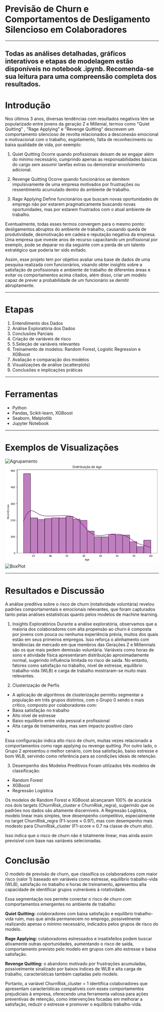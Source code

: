 # Previsão de Churn e Comportamentos de Desligamento Silencioso em Colaboradores
---
**Todas as análises detalhadas, gráficos interativos e etapas de modelagem estão disponíveis no notebook .ipynb. Recomenda-se sua leitura para uma compreensão completa dos resultados.**
---

# Introdução

Nos últimos 3 anos, diversas tendências com resultados negativos têm se popularizado entre jovens da geração Z e Millenial, termos como "Quiet Quitting" , "Rage Applying" e "Revenge Quitting" descrevem um comportamento silencioso de revolta relacionados a desconexão emocional e motivacional com o trabalho, esgotamento, falta de reconhecimento ou baixa qualidade de vida, por exemplo:

1. Quiet Quitting
Ocorre quando profissionais deixam de se engajar além do mínimo necessário, cumprindo apenas as responsabilidades básicas do cargo sem assumir tarefas extras ou demonstrar envolvimento adicional.

2. Revenge Quitting
Ocorre quando funcionários se demitem impulsivamente de uma empresa motivados por frustrações ou ressentimento acumulado dentro do ambiente de trabalho.

3. Rage Applying
Define funcionários que buscam novas oportunidades de emprego não por estarem pragmaticamente buscando novas oportunidades, mas por estarem frustrados com o atual ambiente de trabalho.

Eventualmente, todas esses termos convergem para o mesmo ponto: desligamentos abruptos do ambiente de trabalho, causando queda de produtividade, desmotivação em cadeia e reputação negativa da empresa. Uma empresa que investe anos de recurso capacitando um profissional por exemplo, pode se deparar no dia seguinte com a perda de um talento estratégico que poderia ter sido evitado.

Assim, esse projeto tem por objetivo avaliar uma base de dados de uma pesquisa realizada com funcionários, visando obter insights sobre a satisfação de profissionais e ambiente de trabalho de diferentes áreas e evitar os comportamentos acima citados, além disso, criar um modelo capaz de prever a probabilidade de um funcionário se demitir abruptamente.

---

# Etapas

1. Entendimento dos Dados
2. Análise Exploratória dos Dados
3. Conclusões Parciais
4. Criação de variáveis de risco
5. 5.Seleção de variáveis relevantes
6. Treinamento de modelos: Random Forest, Logistic Regression e XGBoost
7. Avaliação e comparação dos modelos
8. Visualizações de análise (scatterplots)
9. Conclusões e implicações práticas
    
---

# Ferramentas

- Python 
- Pandas, Scikit-learn, XGBoost
- Seaborn, Matplotlib
- Jupyter Notebook

---

# Exemplos de Visualizações

![Agrupamento](imagens/clusters_psicológicos.png)
![Distribuição de Idade](imagens/distribuicao_age.png)
![BoxPlot](imagens/stress.png)

---

# Resultados e Discussão


A análise preditiva sobre o risco de churn (rotatividade voluntária) revelou padrões comportamentais e emocionais relevantes, que foram capturados tanto pelas análises estatísticas quanto pelos modelos de machine learning.

1. Insights Exploratórios
Durante a análise exploratória, observamos que a maioria dos colaboradores com alta propensão ao churn é composta por jovens com pouca ou nenhuma experiência prévia, muitos dos quais estão em seus primeiros empregos. Isso reforça o alinhamento com tendências de mercado em que membros das Gerações Z e Millennials são os que mais pedem demissão voluntária.
Variáveis como horas de sono e atividade física apresentaram distribuição aproximadamente normal, sugerindo influência limitada no risco de saída. No entanto, fatores como satisfação no trabalho, nível de estresse, equilíbrio trabalho-vida (WLB) e carga de trabalho mostraram-se muito mais relevantes.

2. Clusterização de Perfis
- A aplicação de algoritmos de clusterização permitiu segmentar a população em três grupos distintos, com o Grupo 0 sendo o mais crítico, composto por colaboradores com:
- Baixa satisfação no trabalho
- Alto nível de estresse
- Baixo equilíbrio entre vida pessoal e profissional
- Alta carga de treinamentos, mas sem impacto positivo claro
- 
Essa configuração indica alto risco de churn, muitas vezes relacionado a comportamentos como rage applying ou revenge quitting.
Por outro lado, o Grupo 2 apresentou o melhor cenário, com boa satisfação, baixo estresse e bom WLB, servindo como referência para as condições ideais de retenção.

3. Desempenho dos Modelos Preditivos
Foram utilizados três modelos de classificação:
- Random Forest
- XGBoost
- Regressão Logística

Os modelos de Random Forest e XGBoost alcançaram 100% de acurácia nos dois targets (ChurnRisk_cluster e ChurnRisk_regra), sugerindo que os padrões nos dados são altamente discerníveis.
A Regressão Logística, modelo linear mais simples, teve desempenho competitivo, especialmente no target ChurnRisk_regra (F1-score ≈ 0.97), mas com desempenho mais modesto para ChurnRisk_cluster (F1-score ≈ 0.7 na classe de churn alto).

Isso indica que o risco de churn não é totalmente linear, mas ainda assim previsível com base nas variáveis selecionadas.

# Conclusão

O modelo de previsão de churn, que classifica os colaboradores com maior risco (valor 1) baseado em variáveis como estresse, equilíbrio trabalho-vida (WLB), satisfação no trabalho e horas de treinamento, apresentou alta capacidade de identificar grupos vulneráveis à rotatividade.

Essa segmentação nos permite conectar o risco de churn com comportamentos emergentes no ambiente de trabalho:

**Quiet Quitting:** colaboradores com baixa satisfação e equilíbrio trabalho-vida ruim, mas que ainda permanecem no emprego, possivelmente realizando apenas o mínimo necessário, indicados pelos grupos de risco do modelo.

**Rage Applying:** colaboradores estressados e insatisfeitos podem buscar ativamente outras oportunidades, aumentando o risco de saída, comportamento previsto pelo modelo em grupos com alto estresse e baixa satisfação.

**Revenge Quitting:** o abandono motivado por frustrações acumuladas, possivelmente sinalizado por baixos índices de WLB e alta carga de trabalho, características também captadas pelo modelo.

Portanto, a variável ChurnRisk_cluster = 1 identifica colaboradores que apresentam características compatíveis com esses comportamentos prejudiciais à empresa, oferecendo uma ferramenta valiosa para ações preventivas de retenção, como intervenções focadas em melhorar a satisfação, reduzir o estresse e promover o equilíbrio trabalho-vida.



